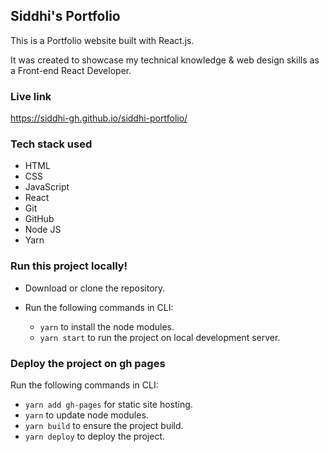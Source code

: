 ## Siddhi's Portfolio

This is a Portfolio website built with React.js.

It was created to showcase my technical knowledge & web design skills as a Front-end React Developer.

### Live link

https://siddhi-gh.github.io/siddhi-portfolio/

### Tech stack used

- HTML
- CSS
- JavaScript
- React
- Git
- GitHub
- Node JS
- Yarn

### Run this project locally!

- Download or clone the repository.
- Run the following commands in CLI:

  - `yarn` to install the node modules.
  - `yarn start` to run the project on local development server.

### Deploy the project on gh pages

Run the following commands in CLI:

- `yarn add gh-pages` for static site hosting.
- `yarn` to update node modules.
- `yarn build` to ensure the project build.
- `yarn deploy` to deploy the project.
